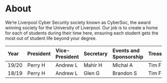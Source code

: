 # About
We’re Liverpool Cyber Security society known as CyberSoc, the award winning society for the University of Liverpool. Our job is to create a home for each of  students during their time here, ensuring each student gets the most out of student life beyond your degree.

| Year | President    | Vice-President    | Secretary | Events and Sponsorship | Treasurer |
|:-----|:-------------|:------------------|:----------|:------------------------|:----------|
| 19/20 | Perry H | Andrew L | Mahir H |Michal A | Tim F |
| 18/19 | Perry H | Andrew L | Glen G | Brandon S | Tim F |
